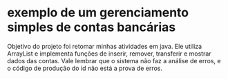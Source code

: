 # exemplo de um gerenciamento simples de contas bancárias
Objetivo do projeto foi retomar minhas atividades em java.
Ele utiliza ArrayList e implementa funções de inserir, remover, transferir e mostrar dados das contas.
Vale lembrar que o sistema não faz a análise de erros, e o código de produção do id não está a prova de erros.
